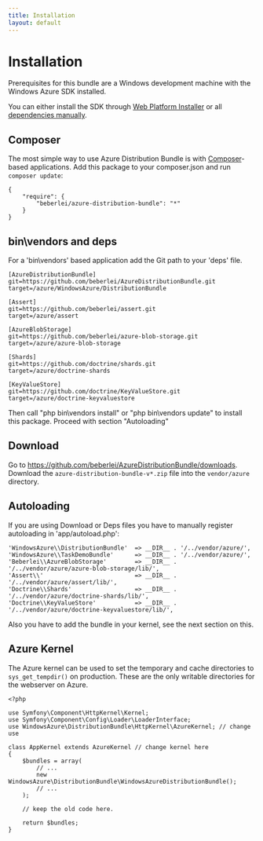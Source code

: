 ```yaml
---
title: Installation
layout: default
---
```


# Installation

Prerequisites for this bundle are a Windows development machine with the Windows Azure SDK installed. 

You can either install the SDK through [Web Platform Installer](http://azurephp.interoperabilitybridges.com/articles/setup-the-windows-azure-development-environment-automatically-with-the-microsoft-web-platform-installer) or all [dependencies manually](http://azurephp.interoperabilitybridges.com/articles/setup-the-windows-azure-development-environment-manually).

## Composer

The most simple way to use Azure Distribution Bundle is with [Composer](http://www.packagist.org)-based applications. Add this package to your composer.json and run `composer update`:

    {
        "require": {
            "beberlei/azure-distribution-bundle": "*"
        }
    }

## bin\vendors and deps

For a 'bin\vendors' based application add the Git path to your 'deps' file.

    [AzureDistributionBundle]
    git=https://github.com/beberlei/AzureDistributionBundle.git
    target=/azure/WindowsAzure/DistributionBundle

    [Assert]
    git=https://github.com/beberlei/assert.git
    target=/azure/assert

    [AzureBlobStorage]
    git=https://github.com/beberlei/azure-blob-storage.git
    target=/azure/azure-blob-storage

    [Shards]
    git=https://github.com/doctrine/shards.git
    target=/azure/doctrine-shards

    [KeyValueStore]
    git=https://github.com/doctrine/KeyValueStore.git
    target=/azure/doctrine-keyvaluestore

Then call "php bin\vendors install" or "php bin\vendors update" to install this package. Proceed with section "Autoloading"

## Download

Go to https://github.com/beberlei/AzureDistributionBundle/downloads. Download
the `azure-distribution-bundle-v*.zip` file into the `vendor/azure` directory.

## Autoloading

If you are using Download or Deps files you have to manually register autoloading in 'app/autoload.php':

    'WindowsAzure\\DistributionBundle'  => __DIR__ . '/../vendor/azure/',
    'WindowsAzure\\TaskDemoBundle'      => __DIR__ . '/../vendor/azure/',
    'Beberlei\\AzureBlobStorage'        => __DIR__ . '/../vendor/azure/azure-blob-storage/lib/',
    'Assert\\'                          => __DIR__ . '/../vendor/azure/assert/lib/',
    'Doctrine\\Shards'                  => __DIR__ . '/../vendor/azure/doctrine-shards/lib/',
    'Doctrine\\KeyValueStore'           => __DIR__ . '/../vendor/azure/doctrine-keyvaluestore/lib/',

Also you have to add the bundle in your kernel, see the next section on this.

## Azure Kernel

The Azure kernel can be used to set the temporary and cache directories to `sys_get_tempdir()` on production. These are the only writable directories for the webserver on Azure.

    <?php

    use Symfony\Component\HttpKernel\Kernel;
    use Symfony\Component\Config\Loader\LoaderInterface;
    use WindowsAzure\DistributionBundle\HttpKernel\AzureKernel; // change use

    class AppKernel extends AzureKernel // change kernel here
    {
        $bundles = array(
            // ...
            new WindowsAzure\DistributionBundle\WindowsAzureDistributionBundle();
            // ...
        );

        // keep the old code here.

        return $bundles;
    }
